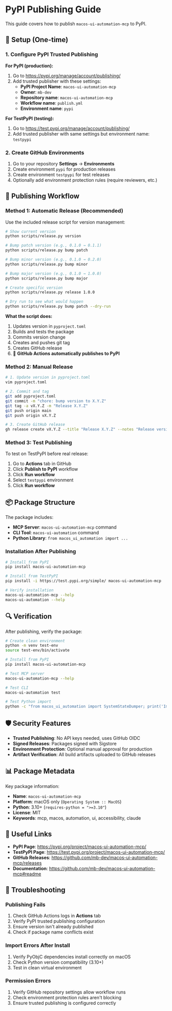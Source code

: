 # PyPI Publishing Guide

This guide covers how to publish `macos-ui-automation-mcp` to PyPI.

## 🔧 Setup (One-time)

### 1. Configure PyPI Trusted Publishing

**For PyPI (production):**
1. Go to https://pypi.org/manage/account/publishing/
2. Add trusted publisher with these settings:
   - **PyPI Project Name**: `macos-ui-automation-mcp`
   - **Owner**: `mb-dev`
   - **Repository name**: `macos-ui-automation-mcp`
   - **Workflow name**: `publish.yml`
   - **Environment name**: `pypi`

**For TestPyPI (testing):**
1. Go to https://test.pypi.org/manage/account/publishing/
2. Add trusted publisher with same settings but environment name: `testpypi`

### 2. Create GitHub Environments

1. Go to your repository **Settings** → **Environments**
2. Create environment `pypi` for production releases
3. Create environment `testpypi` for test releases
4. Optionally add environment protection rules (require reviewers, etc.)

## 🚀 Publishing Workflow

### Method 1: Automatic Release (Recommended)

Use the included release script for version management:

```bash
# Show current version
python scripts/release.py version

# Bump patch version (e.g., 0.1.0 → 0.1.1)
python scripts/release.py bump patch

# Bump minor version (e.g., 0.1.0 → 0.2.0)  
python scripts/release.py bump minor

# Bump major version (e.g., 0.1.0 → 1.0.0)
python scripts/release.py bump major

# Create specific version
python scripts/release.py release 1.0.0

# Dry run to see what would happen
python scripts/release.py bump patch --dry-run
```

**What the script does:**
1. Updates version in `pyproject.toml`
2. Builds and tests the package
3. Commits version change
4. Creates and pushes git tag
5. Creates GitHub release
6. 🚀 **GitHub Actions automatically publishes to PyPI**

### Method 2: Manual Release

```bash
# 1. Update version in pyproject.toml
vim pyproject.toml

# 2. Commit and tag
git add pyproject.toml
git commit -m "chore: bump version to X.Y.Z"
git tag -a vX.Y.Z -m "Release X.Y.Z"
git push origin main
git push origin vX.Y.Z

# 3. Create GitHub release
gh release create vX.Y.Z --title "Release X.Y.Z" --notes "Release version X.Y.Z"
```

### Method 3: Test Publishing

To test on TestPyPI before real release:

1. Go to **Actions** tab in GitHub
2. Click **Publish to PyPI** workflow
3. Click **Run workflow**
4. Select `testpypi` environment
5. Click **Run workflow**

## 📦 Package Structure

The package includes:
- **MCP Server**: `macos-ui-automation-mcp` command
- **CLI Tool**: `macos-ui-automation` command  
- **Python Library**: `from macos_ui_automation import ...`

### Installation After Publishing

```bash
# Install from PyPI
pip install macos-ui-automation-mcp

# Install from TestPyPI
pip install -i https://test.pypi.org/simple/ macos-ui-automation-mcp

# Verify installation
macos-ui-automation-mcp --help
macos-ui-automation --help
```

## 🔍 Verification

After publishing, verify the package:

```bash
# Create clean environment
python -m venv test-env
source test-env/bin/activate

# Install from PyPI
pip install macos-ui-automation-mcp

# Test MCP server
macos-ui-automation-mcp --help

# Test CLI
macos-ui-automation test

# Test Python import
python -c "from macos_ui_automation import SystemStateDumper; print('Import successful')"
```

## 🛡️ Security Features

- **Trusted Publishing**: No API keys needed, uses GitHub OIDC
- **Signed Releases**: Packages signed with Sigstore
- **Environment Protection**: Optional manual approval for production
- **Artifact Verification**: All build artifacts uploaded to GitHub releases

## 📊 Package Metadata

Key package information:
- **Name**: `macos-ui-automation-mcp`
- **Platform**: macOS only (`Operating System :: MacOS`)
- **Python**: 3.10+ (`requires-python = ">=3.10"`)
- **License**: MIT
- **Keywords**: mcp, macos, automation, ui, accessibility, claude

## 🔗 Useful Links

- **PyPI Page**: https://pypi.org/project/macos-ui-automation-mcp/
- **TestPyPI Page**: https://test.pypi.org/project/macos-ui-automation-mcp/
- **GitHub Releases**: https://github.com/mb-dev/macos-ui-automation-mcp/releases
- **Documentation**: https://github.com/mb-dev/macos-ui-automation-mcp#readme

## 🐛 Troubleshooting

### Publishing Fails
1. Check GitHub Actions logs in **Actions** tab
2. Verify PyPI trusted publishing configuration
3. Ensure version isn't already published
4. Check if package name conflicts exist

### Import Errors After Install
1. Verify PyObjC dependencies install correctly on macOS
2. Check Python version compatibility (3.10+)
3. Test in clean virtual environment

### Permission Errors
1. Verify GitHub repository settings allow workflow runs
2. Check environment protection rules aren't blocking
3. Ensure trusted publishing is configured correctly